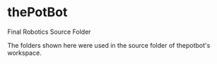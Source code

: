 # thePotBot
Final Robotics Source Folder


The folders shown here were used in the source folder of thepotbot's workspace.
